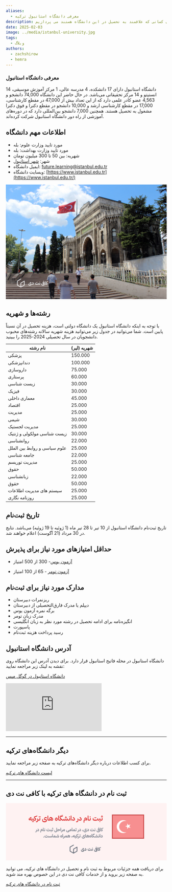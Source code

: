 ```yaml
---
aliases:
  - معرفی دانشگاه استانبول ترکیه
description: در این مقاله به معرفی کامل دانشگاه استانبول برای کسانی که علاقمند به تحصیل در این دانشگاه هستند می پردازیم.
date: 2025-02-03
image: ../media/istanbul-university.jpg
tags:
  - وبلاگ
authors:
  - zachshirow
  - hemra
---
```

### معرفی دانشگاه استانبول


دانشگاه استانبول دارای 17 دانشکده، 4 مدرسه عالی، 1 مرکز آموزش موسیقی، 14 انستیتو و 14 مرکز تحقیقاتی می‌باشد. در حال حاضر این دانشگاه 74,000 دانشجو و 4,563 عضو کادر علمی دارد که از این تعداد بیش از 47,000 در مقطع کارشناسی، 17,000 در مقطع کارشناسی ارشد و 10,000 دانشجو در مقطع دکترا و فوق دکترا مشغول به تحصیل هستند. همچنین 7,000 دانشجو بین‌المللی دارد که در دوره‌های آموزشی از راه دور دانشگاه استانبول شرکت کرده‌اند.

## اطلاعات مهم دانشگاه

- مورد تایید وزارت علوم: بله
- مورد تایید وزارت بهداشت: بله
- شهریه: بین 50 تا 300 میلیون تومان
- شهر: [شهر استانبول](istanbul.md)
- ایمیل دانشگاه: [future.learning@istanbul.edu.tr](mailto:future.learning@istanbul.edu.tr)
- وبسایت دانشگاه: [https://www.istanbul.edu.tr](https://www.istanbul.edu.tr/)

![](../media/istanbul-campus.jpg)
## رشته‌ها و شهریه

با توجه به اینکه دانشگاه استانبول یک دانشگاه دولتی است، هزینه تحصیل در آن نسبتاً پایین است. شما می‌توانید در جدول زیر می‌توانید هزینه شهریه سالانه رشته‌های محبوب دانشجویان در سال تحصیلی 2024-2025 را ببینید.

| **نام رشته**                 | **شهریه (لیر)** |
| ---------------------------- | --------------- |
| پزشکی                        | 150.000         |
| دندانپزشکی                   | 100.000         |
| داروسازی                     | 75.000          |
| پرستاری                      | 60.000          |
| زیست شناسی                   | 30.000          |
| فیزیک                        | 30.000          |
| معماری داخلی                 | 45.000          |
| اقتصاد                       | 25.000          |
| مدیریت                       | 25.000          |
| شیمی                         | 30.000          |
| مدیریت لجستیک                | 25.000          |
| زیست شناسی مولکولی و ژنتیک   | 30.000          |
| روانشناسی                    | 22.000          |
| علوم سیاسی و روابط بین الملل | 25.000          |
| جامعه شناسی                  | 22.000          |
| مدیریت توریسم                | 25.000          |
| حقوق                         | 50.000          |
| زبانشناسی                    | 22.000          |
| حقوق                         | 50.000          |
| سیستم های مدیریت اطلاعات     | 25.000          |
| روزنامه نگاری                | 25.000          |
## تاریخ ثبت‌نام

تاریخ ثبت‌نام دانشگاه استانبول از 10 تیر تا 28 تیر ماه (1 ژوئیه تا 19 ژوئیه) می‌باشد. نتایج در 30 مرداد (21 آگوست) اعلام خواهند شد.



## حداقل امتیازهای مورد نیاز برای پذیرش

- [آزمون یوس](yos-exam.md)- 300 از 500 امتیاز

- [آزمون تومر](tomer-exam.md) - 65 از 100 امتیاز

## مدارک مورد نیاز برای ثبت‌نام

- ریزنمرات دبیرستان
- دیپلم یا مدرک فارق‌التحصیلی از دبیرستان
- برگه نمره آزمون یوس
- مدرک زبان تومر
- انگیزه‌نامه برای ادامه تحصیل در رشته مورد نظر به زبان انگلیسی
- پاسپورت
- رسید پرداخت هزینه ثبت‌نام

## آدرس دانشگاه استانبول

دانشگاه استانبول در محله فاتیح استانبول قرار دارد. برای دیدن آدرس این دانشگاه روی نقشه به لینک زیر مراجعه نمایید:

[دانشگاه استانبول در گوگل مپس](https://www.google.com/url?sa=t&rct=j&q=&esrc=s&source=web&cd=&cad=rja&uact=8&ved=2ahUKEwiB6rPZ6KaLAxXmVEEAHRCeKyUQ_BJ6BAg_EAo&url=%2Fmaps%2Fplace%2FIstanbul%2BUniversity%2Fdata%3D!4m2!3m1!1s0x0%3A0x4f51928bdbcd627a%3Fsa%3DX%26ved%3D1t%3A2428%26ictx%3D111&usg=AOvVaw1P6bV_WULenFyXeOby-oPA&opi=89978449)

<iframe src="https://www.google.com/maps/embed?pb=!1m18!1m12!1m3!1d3414.3406829896626!2d28.961838!3d41.0126037!2m3!1f0!2f0!3f0!3m2!1i1024!2i768!4f13.1!3m3!1m2!1s0x14cab98ddc3c6be3%3A0x4f51928bdbcd627a!2sIstanbul%20University!5e1!3m2!1sen!2s!4v1739355383930!5m2!1sen!2s"  class="aspect-video w-full rounded-md mb-5" style="border:0;" allowfullscreen="" loading="lazy" referrerpolicy="no-referrer-when-downgrade"></iframe>

---
## دیگر دانشگاه‌های ترکیه

برای کسب اطلاعات درباره دیگر دانشگاه‌های ترکیه به صفحه زیر مراجعه نمایید.

[لیست دانشگاه های ترکیه](turkiye-universities.mdx)

---

## ثبت نام در دانشگاه های ترکیه با کافی نت دی

![](../media/turkiye-university-signup-banner.jpg)

برای دریافت همه جزئیات مربوط به ثبت نام و تحصیل در دانشگاه های ترکیه، می توانید به صفحه زیر بروید و از خدمات کافی نت دی در این خصوص بهره مند شوید. 

[ثبت نام در دانشگاه های ترکیه](../services/turkiye-university-signup.md)


